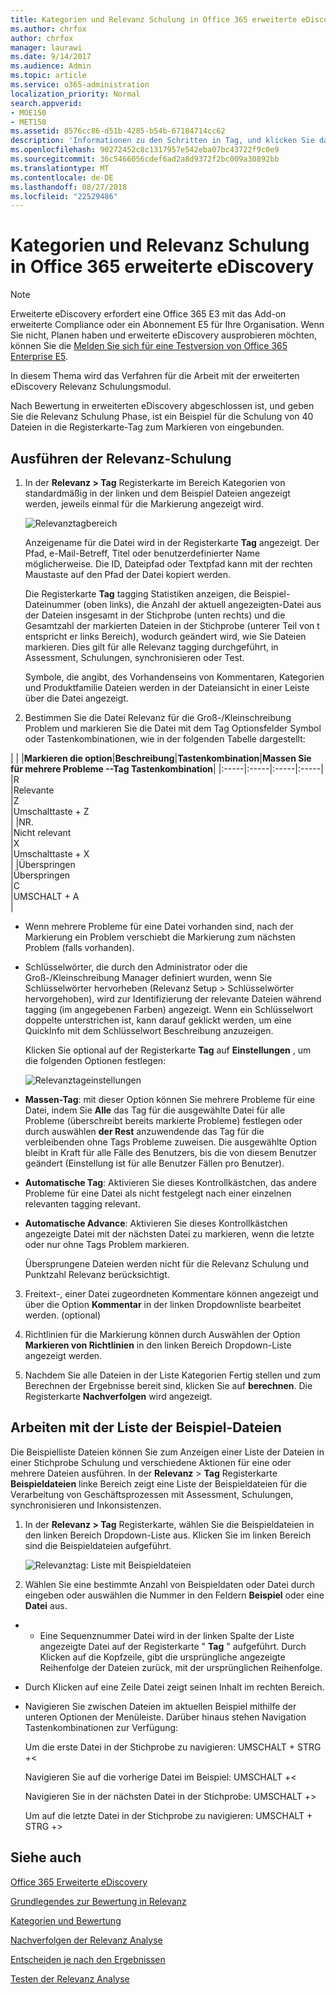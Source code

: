 ```yaml
---
title: Kategorien und Relevanz Schulung in Office 365 erweiterte eDiscovery
ms.author: chrfox
author: chrfox
manager: laurawi
ms.date: 9/14/2017
ms.audience: Admin
ms.topic: article
ms.service: o365-administration
localization_priority: Normal
search.appverid:
- MOE150
- MET150
ms.assetid: 8576cc86-d51b-4285-b54b-67184714cc62
description: 'Informationen zu den Schritten in Tag, und klicken Sie dann mit einer Stichprobe Schulung von 40 Dateien während der Phase Relevanz Schulung für Office 365 erweiterte eDiscovery arbeiten.  '
ms.openlocfilehash: 90272452c8c1317957e542eba07bc43722f9c0e9
ms.sourcegitcommit: 36c5466056cdef6ad2a8d9372f2bc009a30892bb
ms.translationtype: MT
ms.contentlocale: de-DE
ms.lasthandoff: 08/27/2018
ms.locfileid: "22529486"
---
```

# <a name="tagging-and-relevance-training-in-office-365-advanced-ediscovery"></a>Kategorien und Relevanz Schulung in Office 365 erweiterte eDiscovery

> [!NOTE]
> Erweiterte eDiscovery erfordert eine Office 365 E3 mit das Add-on erweiterte Compliance oder ein Abonnement E5 für Ihre Organisation. Wenn Sie nicht, Planen haben und erweiterte eDiscovery ausprobieren möchten, können Sie die [Melden Sie sich für eine Testversion von Office 365 Enterprise E5](https://go.microsoft.com/fwlink/p/?LinkID=698279). 
  
In diesem Thema wird das Verfahren für die Arbeit mit der erweiterten eDiscovery Relevanz Schulungsmodul. 
  
Nach Bewertung in erweiterten eDiscovery abgeschlossen ist, und geben Sie die Relevanz Schulung Phase, ist ein Beispiel für die Schulung von 40 Dateien in die Registerkarte-Tag zum Markieren von eingebunden. 
  
## <a name="performing-relevance-training"></a>Ausführen der Relevanz-Schulung

1. In der **Relevanz \> Tag** Registerkarte im Bereich Kategorien von standardmäßig in der linken und dem Beispiel Dateien angezeigt werden, jeweils einmal für die Markierung angezeigt wird. 
    
    ![Relevanztagbereich](media/0cf19ab4-b427-4a7f-8749-0f4ed9afaf58.png)
  
    Anzeigename für die Datei wird in der Registerkarte **Tag** angezeigt. Der Pfad, e-Mail-Betreff, Titel oder benutzerdefinierter Name möglicherweise. Die ID, Dateipfad oder Textpfad kann mit der rechten Maustaste auf den Pfad der Datei kopiert werden. 
    
    Die Registerkarte **Tag** tagging Statistiken anzeigen, die Beispiel-Dateinummer (oben links), die Anzahl der aktuell angezeigten-Datei aus der Dateien insgesamt in der Stichprobe (unten rechts) und die Gesamtzahl der markierten Dateien in der Stichprobe (unterer Teil von t entspricht er links Bereich), wodurch geändert wird, wie Sie Dateien markieren. Dies gilt für alle Relevanz tagging durchgeführt, in Assessment, Schulungen, synchronisieren oder Test. 
    
    Symbole, die angibt, des Vorhandenseins von Kommentaren, Kategorien und Produktfamilie Dateien werden in der Dateiansicht in einer Leiste über die Datei angezeigt.
    
2. Bestimmen Sie die Datei Relevanz für die Groß-/Kleinschreibung Problem und markieren Sie die Datei mit dem Tag Optionsfelder Symbol oder Tastenkombinationen, wie in der folgenden Tabelle dargestellt:
    
| |
|**Markieren die option**|**Beschreibung**|**Tastenkombination**|**Massen Sie für mehrere Probleme --Tag Tastenkombination**|
|:-----|:-----|:-----|:-----|
|R  <br/> |Relevante  <br/> |Z  <br/> |Umschalttaste + Z  <br/> |
|NR.  <br/> |Nicht relevant  <br/> |X  <br/> |Umschalttaste + X  <br/> |
|Überspringen  <br/> |Überspringen  <br/> |C  <br/> |UMSCHALT + A  <br/> |
   
  - Wenn mehrere Probleme für eine Datei vorhanden sind, nach der Markierung ein Problem verschiebt die Markierung zum nächsten Problem (falls vorhanden). 
    
  - Schlüsselwörter, die durch den Administrator oder die Groß-/Kleinschreibung Manager definiert wurden, wenn Sie Schlüsselwörter hervorheben (Relevanz Setup \> Schlüsselwörter hervorgehoben), wird zur Identifizierung der relevante Dateien während tagging (im angegebenen Farben) angezeigt. Wenn ein Schlüsselwort doppelte unterstrichen ist, kann darauf geklickt werden, um eine QuickInfo mit dem Schlüsselwort Beschreibung anzuzeigen. 
    
    Klicken Sie optional auf der Registerkarte **Tag** auf **Einstellungen** , um die folgenden Optionen festlegen: 
    
    ![Relevanztageinstellungen](media/533e89fa-7eb4-409e-ab07-f5aab9296dd8.png)
  
  - **Massen-Tag**: mit dieser Option können Sie mehrere Probleme für eine Datei, indem Sie **Alle** das Tag für die ausgewählte Datei für alle Probleme (überschreibt bereits markierte Probleme) festlegen oder durch auswählen **der Rest** anzuwendende das Tag für die verbleibenden ohne Tags Probleme zuweisen. Die ausgewählte Option bleibt in Kraft für alle Fälle des Benutzers, bis die von diesem Benutzer geändert (Einstellung ist für alle Benutzer Fällen pro Benutzer). 
    
  - **Automatische Tag**: Aktivieren Sie dieses Kontrollkästchen, das andere Probleme für eine Datei als nicht festgelegt nach einer einzelnen relevanten tagging relevant.
    
  - **Automatische Advance**: Aktivieren Sie dieses Kontrollkästchen angezeigte Datei mit der nächsten Datei zu markieren, wenn die letzte oder nur ohne Tags Problem markieren. 
    
    Übersprungene Dateien werden nicht für die Relevanz Schulung und Punktzahl Relevanz berücksichtigt.
    
3. Freitext-, einer Datei zugeordneten Kommentare können angezeigt und über die Option **Kommentar** in der linken Dropdownliste bearbeitet werden. (optional) 
    
4. Richtlinien für die Markierung können durch Auswählen der Option **Markieren von Richtlinien** in den linken Bereich Dropdown-Liste angezeigt werden. 
    
5. Nachdem Sie alle Dateien in der Liste Kategorien Fertig stellen und zum Berechnen der Ergebnisse bereit sind, klicken Sie auf **berechnen**. Die Registerkarte **Nachverfolgen** wird angezeigt. 
    
## <a name="working-with-the-sample-files-list"></a>Arbeiten mit der Liste der Beispiel-Dateien

Die Beispielliste Dateien können Sie zum Anzeigen einer Liste der Dateien in einer Stichprobe Schulung und verschiedene Aktionen für eine oder mehrere Dateien ausführen. In der **Relevanz** \> **Tag** Registerkarte **Beispieldateien** linke Bereich zeigt eine Liste der Beispieldateien für die Verarbeitung von Geschäftsprozessen mit Assessment, Schulungen, synchronisieren und Inkonsistenzen. 
  
1. In der **Relevanz \> Tag** Registerkarte, wählen Sie die Beispieldateien in den linken Bereich Dropdown-Liste aus. Klicken Sie im linken Bereich sind die Beispieldateien aufgeführt. 
    
    ![Relevanztag: Liste mit Beispieldateien](media/fd058bdd-645a-4af1-a1eb-bff08581cb18.png)
  
2. Wählen Sie eine bestimmte Anzahl von Beispieldaten oder Datei durch eingeben oder auswählen die Nummer in den Feldern **Beispiel** oder eine **Datei** aus. 
    
  -   - Eine Sequenznummer Datei wird in der linken Spalte der Liste angezeigte Datei auf der Registerkarte " **Tag** " aufgeführt. Durch Klicken auf die Kopfzeile, gibt die ursprüngliche angezeigte Reihenfolge der Dateien zurück, mit der ursprünglichen Reihenfolge. 
    
  - Durch Klicken auf eine Zeile Datei zeigt seinen Inhalt im rechten Bereich.
    
  - Navigieren Sie zwischen Dateien im aktuellen Beispiel mithilfe der unteren Optionen der Menüleiste. Darüber hinaus stehen Navigation Tastenkombinationen zur Verfügung:
    
    Um die erste Datei in der Stichprobe zu navigieren: UMSCHALT + STRG +\<
    
    Navigieren Sie auf die vorherige Datei im Beispiel: UMSCHALT +\<
    
    Navigieren Sie in der nächsten Datei in der Stichprobe: UMSCHALT +\>
    
    Um auf die letzte Datei in der Stichprobe zu navigieren: UMSCHALT + STRG +\>
    
## <a name="see-also"></a>Siehe auch

[Office 365 Erweiterte eDiscovery](office-365-advanced-ediscovery.md)
  
[Grundlegendes zur Bewertung in Relevanz](assessment-in-relevance-in-advanced-ediscovery.md)
  
[Kategorien und Bewertung](tagging-and-assessment-in-advanced-ediscovery.md)
  
[Nachverfolgen der Relevanz Analyse](track-relevance-analysis-in-advanced-ediscovery.md)
  
[Entscheiden je nach den Ergebnissen](decision-based-on-the-results-in-advanced-ediscovery.md)
  
[Testen der Relevanz Analyse](test-relevance-analysis-in-advanced-ediscovery.md)

